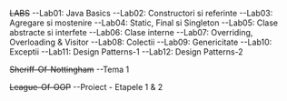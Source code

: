 ~~LABS~~
--Lab01: Java Basics
--Lab02: Constructori si referinte
--Lab03: Agregare si mostenire
--Lab04: Static, Final si Singleton
--Lab05: Clase abstracte si interfete
--Lab06: Clase interne
--Lab07: Overriding, Overloading & Visitor
--Lab08: Colectii
--Lab09: Genericitate
--Lab10: Exceptii
--Lab11: Design Patterns-1
--Lab12: Design Patterns-2

~~Sheriff-Of-Nottingham~~
--Tema 1

~~League-Of-OOP~~
--Proiect - Etapele 1 & 2